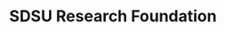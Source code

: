 ---
title: SDSU Research Foundation
subject: 
subtitle: 
short_title: Structural Enginnering Lab - Sustainable Concrete Testing
authors:
  - name: Tegan Goodman
    affiliations:
      - San Diego State University
      - Salt-Free Solutions
    email: tgoodman5670@sdsu.edu
license: 
keywords: environmnetal engineering, sustainability
Introduction: In the Structural Engineering Research Lab, I assisted with an experiment comparing the compressive strength of concrete mixed and cured with saltwater versus freshwater. The project aimed to evaluate how different curing methods affect concrete strength. My task was to mix concrete using both types of water, pour it into 4”-8” cylinders, and incorporate reinforcements like steel mesh and glass fibers to test their impact on strength. I also operated a 300 Kip compression testing machine to measure compressive strength at 7, 14, and 28 days, and performed split tests to assess horizontal compression strength. In addition, I ensured proper laboratory safety protocols were followed, managed the project’s timeline, and adapted to challenges such as using a mechanical mixer due to material procurement delays. To complete my tasks, I utilized Microsoft Excel to organize and analyze data, tracking changes in concrete strength over time. I also gained introductory experience with MATLAB for data analysis and presented the findings through a research report and presentation board. My actions helped ensure accurate data collection and analysis, contributing to the project’s success. As a result, I developed practical laboratory skills, reinforced my understanding of concrete material testing, and enhanced my ability to manage research tasks while adhering to safety guidelines. 
kernelspec:
  name: python3
  display_name: Python 3
exports:
  - format: docx
  - format: pdf
    template: volcanica
    article_type: Report
---